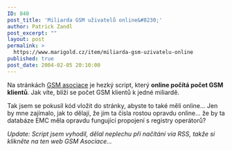 ```yaml
---
ID: 840
post_title: 'Miliarda GSM uživatelů online&#8230;'
author: Patrick Zandl
post_excerpt: ""
layout: post
permalink: >
  https://www.marigold.cz/item/miliarda-gsm-uzivatelu-online
published: true
post_date: 2004-02-05 20:10:00
---
```

<P>Na stránkách <A href="http://www.gsmworld.com/" target=_blank>GSM asociace</A> je hezký script, který <STRONG>online počítá počet GSM klientů</STRONG>. Jak víte, blíží se počet GSM klientů k jedné miliardě. </P>
<P>Tak jsem se pokusil kód vložit do stránky, abyste to také měli online... Jen by mne zajímalo, jak to dělají, že jim ta čísla rostou opravdu online... že by ta databáze EMC měla opravdu fungující propojení s registry operátorů?</P>
<P><EM>Update: Script jsem vyhodil, dělal neplechu při načítání via RSS, takže si klikněte na ten web GSM Asociace...</EM></P>